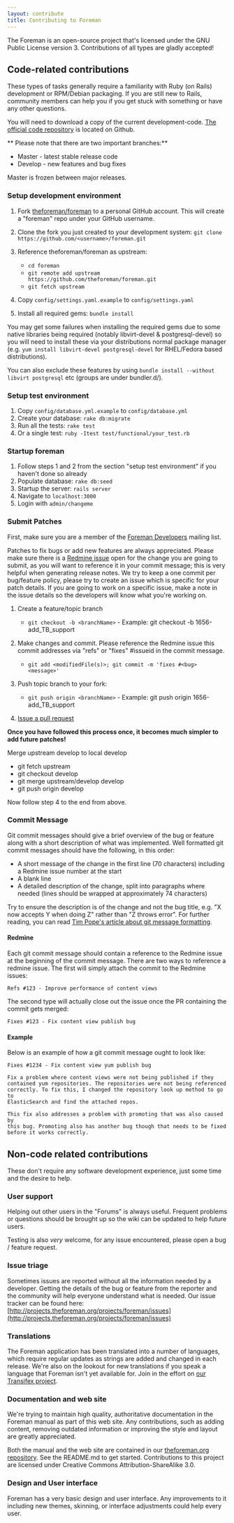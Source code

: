 ```yaml
---
layout: contribute
title: Contributing to Foreman
---
```


The Foreman is an open-source project that's licensed under the GNU Public License version 3. Contributions of all types are gladly accepted!

## Code-related contributions
These types of tasks generally require a familiarity with Ruby (on Rails) development or RPM/Debian packaging. If you are still new to Rails, community members can help you if you get stuck with something or have any other questions.

You will need to download a copy of the current development-code. [The
official code repository](https://github.com/theforeman) is located
on Github.

** Please note that there are two important branches:**

* Master - latest stable release code
* Develop - new features and bug fixes

Master is frozen between major releases.

### Setup development environment
1. Fork [theforeman/foreman](https://github.com/theforeman/foreman) to a personal GitHub account. This will create a "foreman" repo under your GitHub username.
2. Clone the fork you just created to your development system: `git clone https://github.com/<username>/foreman.git`
3. Reference theforeman/foreman as upstream:

    * `cd foreman`
    * `git remote add upstream https://github.com/theforeman/foreman.git`
    * `git fetch upstream`

4. Copy `config/settings.yaml.example` to `config/settings.yaml`
5. Install all required gems: `bundle install`

You may get some failures when installing the required gems due to some
native libraries being required (notably libvirt-devel &
postgresql-devel) so you will need to install these via your distributions
normal package manager (e.g. `yum install libvirt-devel postgresql-devel`
for RHEL/Fedora based distributions).

You can also exclude these features by using `bundle install --without libvirt postgresql` etc (groups are under bundler.d/).

### Setup test environment
1. Copy `config/database.yml.example` to `config/database.yml`
2. Create your database: `rake db:migrate`
3. Run all the tests: `rake test`
4. Or a single test: `ruby -Itest test/functional/your_test.rb`

### Startup foreman
1. Follow steps 1 and 2 from the section "setup test environment" if you haven't done so already
2. Populate database: `rake db:seed`
3. Startup the server: `rails server`
4. Navigate to `localhost:3000`
5. Login with `admin/changeme`

### Submit Patches
First, make sure you are a member of the [Foreman Developers](https://groups.google.com/forum/?fromgroups#!forum/foreman-dev) mailing list.

Patches to fix bugs or add new features are always appreciated. 
Please make sure there is a [Redmine issue](http://projects.theforeman.org/projects/foreman/issues) open for the change you are going to submit, as you will want to reference it in your commit message; this is very helpful when generating release notes.
We try to keep a one commit per bug/feature policy, please try to create an issue which is specific for your patch details.
If you are going to work on a specific issue, make a note in the issue details so the developers will know what you're working on.

1. Create a feature/topic branch

    * `git checkout -b <branchName>` - Example: git checkout -b 1656-add_TB_support

2. Make changes and commit. Please reference the Redmine issue this commit addresses via "refs" or "fixes" #issueid in the commit message. 

    * `git add <modifiedFile(s)>; git commit -m 'fixes #<bug> <message>'`

3. Push topic branch to your fork:

    * `git push origin <branchName>` - Example: git push origin 1656-add_TB_support

4. [Issue a pull request](https://help.github.com/articles/using-pull-requests)

**Once you have followed this process once, it becomes much simpler to add future patches!**

Merge upstream develop to local develop

* git fetch upstream
* git checkout develop
* git merge upstream/develop develop
* git push origin develop

Now follow step 4 to the end from above.

### Commit Message

Git commit messages should give a brief overview of the bug or feature along with a short description of what was implemented. 
Well formatted git commit messages should have the following, in this order: 

 * A short message of the change in the first line (70 characters) including a Redmine issue number at the start
 * A blank line
 * A detailed description of the change, split into paragraphs where needed (lines should be wrapped at approximately 74 characters)

Try to ensure the description is of the change and not the bug title, e.g. "X now accepts Y when doing Z" rather than "Z throws error".
For further reading, you can read [Tim Pope's article about git message formatting](http://tbaggery.com/2008/04/19/a-note-about-git-commit-messages.html).

#### Redmine

Each git commit message should contain a reference to the Redmine issue at the beginning of the commit message. 
There are two ways to reference a redmine issue. 
The first will simply attach the commit to the Redmine issues:

```
Refs #123 - Improve performance of content views
```

The second type will actually close out the issue once the PR containing the commit gets merged:

```
Fixes #123 - Fix content view publish bug
```

#### Example

Below is an example of how a git commit message ought to look like:

```
Fixes #1234 - Fix content view yum publish bug

Fix a problem where content views were not being published if they
contained yum repositories. The repositories were not being referenced
correctly. To fix this, I changed the repository look up method to go to
ElasticSearch and find the attached repos.

This fix also addresses a problem with promoting that was also caused by
this bug. Promoting also has another bug though that needs to be fixed
before it works correctly.
``` 

## Non-code related contributions
These don't require any software development experience, just some time and the desire to help.

### User support
Helping out other users in the "Forums" is always useful. Frequent problems or questions should be brought up so the wiki can be updated to help future users.

Testing is also *very* welcome, for any issue encountered, please open a bug / feature request.

### Issue triage
Sometimes issues are reported without all the information needed by a developer. Getting the details of the bug or feature from the reporter and the community will help everyone understand what is needed. Our issue tracker can be found here: [http://projects.theforeman.org/projects/foreman/issues](http://projects.theforeman.org/projects/foreman/issues)

### Translations

The Foreman application has been translated into a number of languages, which require regular updates as strings are added and changed in each release.  We're also on the lookout for new translations if you speak a language that Foreman isn't yet available for.  Join in the effort on [our Transifex project](https://www.transifex.com/projects/p/foreman/).

### Documentation and web site
We're trying to maintain high quality, authoritative documentation in the Foreman manual as part of this web site.  Any contributions, such as adding content, removing outdated information or improving the style and layout are greatly appreciated.

Both the manual and the web site are contained in our [theforeman.org repository](https://github.com/theforeman/theforeman.org).  See the README.md to get started.  Contributions to this project are licensed under Creative Commons Attribution-ShareAlike 3.0.

### Design and User interface
Foreman has a very basic design and user interface. Any improvements to it including new themes, skinning, or interface adjustments could help every user.

